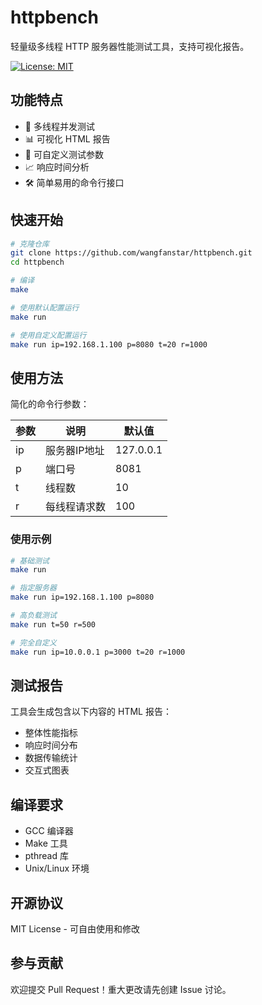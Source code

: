 # httpbench

轻量级多线程 HTTP 服务器性能测试工具，支持可视化报告。

[![License: MIT](https://img.shields.io/badge/License-MIT-blue.svg)](https://opensource.org/licenses/MIT)

## 功能特点

- 🚀 多线程并发测试
- 📊 可视化 HTML 报告
- 🎯 可自定义测试参数
- 📈 响应时间分析
- 🛠 简单易用的命令行接口

## 快速开始

```bash
# 克隆仓库
git clone https://github.com/wangfanstar/httpbench.git
cd httpbench

# 编译
make

# 使用默认配置运行
make run

# 使用自定义配置运行
make run ip=192.168.1.100 p=8080 t=20 r=1000
```

## 使用方法

简化的命令行参数：

| 参数 | 说明 | 默认值 |
|------|------|--------|
| ip | 服务器IP地址 | 127.0.0.1 |
| p  | 端口号 | 8081 |
| t  | 线程数 | 10 |
| r  | 每线程请求数 | 100 |

### 使用示例

```bash
# 基础测试
make run

# 指定服务器
make run ip=192.168.1.100 p=8080

# 高负载测试
make run t=50 r=500

# 完全自定义
make run ip=10.0.0.1 p=3000 t=20 r=1000
```

## 测试报告

工具会生成包含以下内容的 HTML 报告：
- 整体性能指标
- 响应时间分布
- 数据传输统计
- 交互式图表

## 编译要求

- GCC 编译器
- Make 工具
- pthread 库
- Unix/Linux 环境

## 开源协议

MIT License - 可自由使用和修改

## 参与贡献

欢迎提交 Pull Request！重大更改请先创建 Issue 讨论。
